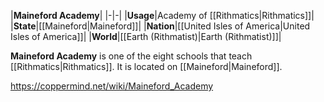 |**Maineford Academy**|
|-|-|
|**Usage**|Academy of [[Rithmatics\|Rithmatics]]|
|**State**|[[Maineford\|Maineford]]|
|**Nation**|[[United Isles of America\|United Isles of America]]|
|**World**|[[Earth (Rithmatist)\|Earth (Rithmatist)]]|

**Maineford Academy** is one of the eight schools that teach [[Rithmatics\|Rithmatics]]. It is located on [[Maineford\|Maineford]].



https://coppermind.net/wiki/Maineford_Academy